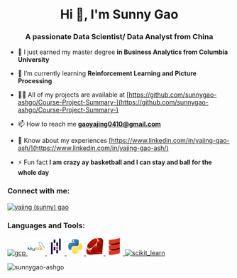<h1 align="center">Hi 👋, I'm Sunny Gao</h1>
<h3 align="center">A passionate Data Scientist/ Data Analyst from China</h3>

- 🔭 I just earned my master degree **in Business Analytics from Columbia University**

- 🌱 I’m currently learning **Reinforcement Learning and Picture Processing**

- 👨‍💻 All of my projects are available at [https://github.com/sunnygao-ashgo/Course-Project-Summary-](https://github.com/sunnygao-ashgo/Course-Project-Summary-)

- 📫 How to reach me **gaoyajing0410@gmail.com**

- 📄 Know about my experiences [https://www.linkedin.com/in/yajing-gao-ash/](https://www.linkedin.com/in/yajing-gao-ash/)

- ⚡ Fun fact **I am crazy ay basketball and I can stay and ball for the whole day**

<h3 align="left">Connect with me:</h3>
<p align="left">
<a href="https://linkedin.com/in/yajing (sunny) gao" target="blank"><img align="center" src="https://raw.githubusercontent.com/rahuldkjain/github-profile-readme-generator/master/src/images/icons/Social/linked-in-alt.svg" alt="yajing (sunny) gao" height="30" width="40" /></a>
</p>

<h3 align="left">Languages and Tools:</h3>
<p align="left"> <a href="https://cloud.google.com" target="_blank" rel="noreferrer"> <img src="https://www.vectorlogo.zone/logos/google_cloud/google_cloud-icon.svg" alt="gcp" width="40" height="40"/> </a> <a href="https://www.mysql.com/" target="_blank" rel="noreferrer"> <img src="https://raw.githubusercontent.com/devicons/devicon/master/icons/mysql/mysql-original-wordmark.svg" alt="mysql" width="40" height="40"/> </a> <a href="https://pandas.pydata.org/" target="_blank" rel="noreferrer"> <img src="https://raw.githubusercontent.com/devicons/devicon/2ae2a900d2f041da66e950e4d48052658d850630/icons/pandas/pandas-original.svg" alt="pandas" width="40" height="40"/> </a> <a href="https://www.python.org" target="_blank" rel="noreferrer"> <img src="https://raw.githubusercontent.com/devicons/devicon/master/icons/python/python-original.svg" alt="python" width="40" height="40"/> </a> <a href="https://www.ruby-lang.org/en/" target="_blank" rel="noreferrer"> <img src="https://raw.githubusercontent.com/devicons/devicon/master/icons/ruby/ruby-original.svg" alt="ruby" width="40" height="40"/> </a> <a href="https://www.scala-lang.org" target="_blank" rel="noreferrer"> <img src="https://raw.githubusercontent.com/devicons/devicon/master/icons/scala/scala-original.svg" alt="scala" width="40" height="40"/> </a> <a href="https://scikit-learn.org/" target="_blank" rel="noreferrer"> <img src="https://upload.wikimedia.org/wikipedia/commons/0/05/Scikit_learn_logo_small.svg" alt="scikit_learn" width="40" height="40"/> </a> </p>

<p><img align="center" src="https://github-readme-stats.vercel.app/api/top-langs?username=sunnygao-ashgo&show_icons=true&locale=en&layout=compact" alt="sunnygao-ashgo" /></p>
